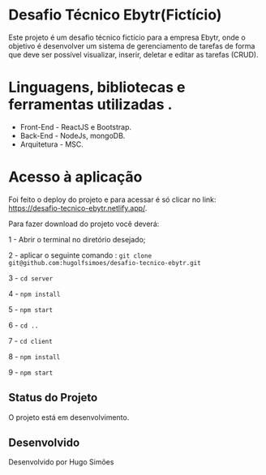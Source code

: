 # Desafio Técnico Ebytr(Fictício)

Este projeto é um desafio técnico fictício para a empresa Ebytr, onde o objetivo é desenvolver um sistema de gerenciamento de tarefas de forma que deve ser possível visualizar, inserir, deletar e editar as tarefas (CRUD).  


# Linguagens, bibliotecas e ferramentas utilizadas .

* Front-End - ReactJS e Bootstrap.
* Back-End - NodeJs, mongoDB.
* Arquitetura - MSC.

# Acesso à aplicação

Foi feito o deploy do projeto e para acessar é só clicar no link: https://desafio-tecnico-ebytr.netlify.app/.

Para fazer download do projeto você deverá:

1 - Abrir o terminal no diretório desejado;

2 - aplicar o seguinte comando : `git clone git@github.com:hugolfsimoes/desafio-tecnico-ebytr.git`

3 - `cd server`

4 - `npm install`

5 - `npm start`

6 - `cd ..`

7 - `cd client`

8 - `npm install`

9 - `npm start`


## Status do Projeto

O projeto está em desenvolvimento.

## Desenvolvido

Desenvolvido por Hugo Simões
